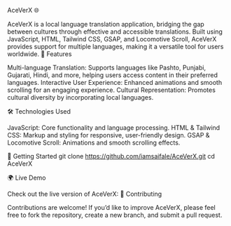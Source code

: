 AceVerX 🌐

AceVerX is a local language translation application, bridging the gap between cultures through effective and accessible translations. Built using JavaScript, HTML, Tailwind CSS, GSAP, and Locomotive Scroll, AceVerX provides support for multiple languages, making it a versatile tool for users worldwide.
🔑 Features

Multi-language Translation: Supports languages like Pashto, Punjabi, Gujarati, Hindi, and more, helping users access content in their preferred languages.
Interactive User Experience: Enhanced animations and smooth scrolling for an engaging experience.
Cultural Representation: Promotes cultural diversity by incorporating local languages.

🛠️ Technologies Used

JavaScript: Core functionality and language processing.
HTML & Tailwind CSS: Markup and styling for responsive, user-friendly design.
GSAP & Locomotive Scroll: Animations and smooth scrolling effects.

🚀 Getting Started
git clone https://github.com/iamsaifale/AceVerX.git
cd AceVerX

🌍 Live Demo

Check out the live version of AceVerX: 
🤝 Contributing

Contributions are welcome! If you’d like to improve AceVerX, please feel free to fork the repository, create a new branch, and submit a pull request.
